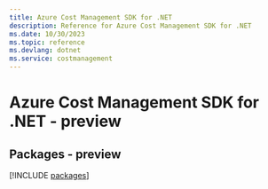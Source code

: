```yaml
---
title: Azure Cost Management SDK for .NET
description: Reference for Azure Cost Management SDK for .NET
ms.date: 10/30/2023
ms.topic: reference
ms.devlang: dotnet
ms.service: costmanagement
---
```

# Azure Cost Management SDK for .NET - preview
## Packages - preview
[!INCLUDE [packages](cost-management-index.md)]